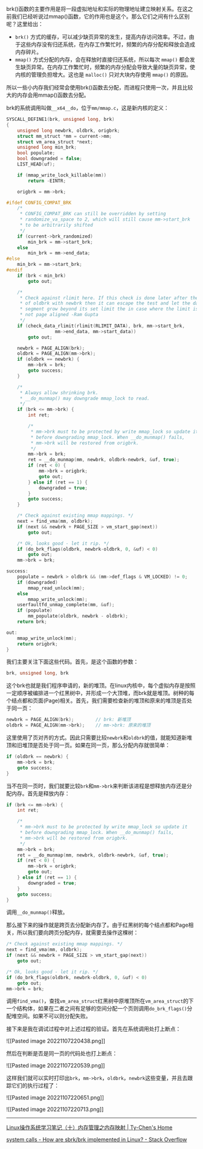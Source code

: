 brk()函数的主要作用是将一段虚拟地址和实际的物理地址建立映射关系。在这之前我们已经听说过mmap()函数，它的作用也是这个。那么它们之间有什么区别呢？这里给出：

* `brk()` 方式的缓存，可以减少缺页异常的发生，提高内存访问效率。不过，由于这些内存没有归还系统，在内存工作繁忙时，频繁的内存分配和释放会造成内存碎片。
* `mmap()` 方式分配的内存，会在释放时直接归还系统，所以每次 `mmap()` 都会发生缺页异常。在内存工作繁忙时，频繁的内存分配会导致大量的缺页异常，使内核的管理负担增大。这也是 `malloc()` 只对大块内存使用 `mmap()` 的原因。

所以一些小内存我们经常会使用brk()函数去分配，而进程只使用一次，并且比较大的内存会用mmap()函数去分配。

brk的系统调用叫做`__x64__do`，位于`mm/mmap.c`，这是新内核的定义：

```c
SYSCALL_DEFINE1(brk, unsigned long, brk)
{
	unsigned long newbrk, oldbrk, origbrk;
	struct mm_struct *mm = current->mm;
	struct vm_area_struct *next;
	unsigned long min_brk;
	bool populate;
	bool downgraded = false;
	LIST_HEAD(uf);

	if (mmap_write_lock_killable(mm))
		return -EINTR;

	origbrk = mm->brk;

#ifdef CONFIG_COMPAT_BRK
	/*
	 * CONFIG_COMPAT_BRK can still be overridden by setting
	 * randomize_va_space to 2, which will still cause mm->start_brk
	 * to be arbitrarily shifted
	 */
	if (current->brk_randomized)
		min_brk = mm->start_brk;
	else
		min_brk = mm->end_data;
#else
	min_brk = mm->start_brk;
#endif
	if (brk < min_brk)
		goto out;

	/*
	 * Check against rlimit here. If this check is done later after the test
	 * of oldbrk with newbrk then it can escape the test and let the data
	 * segment grow beyond its set limit the in case where the limit is
	 * not page aligned -Ram Gupta
	 */
	if (check_data_rlimit(rlimit(RLIMIT_DATA), brk, mm->start_brk,
			      mm->end_data, mm->start_data))
		goto out;

	newbrk = PAGE_ALIGN(brk);
	oldbrk = PAGE_ALIGN(mm->brk);
	if (oldbrk == newbrk) {
		mm->brk = brk;
		goto success;
	}

	/*
	 * Always allow shrinking brk.
	 * __do_munmap() may downgrade mmap_lock to read.
	 */
	if (brk <= mm->brk) {
		int ret;

		/*
		 * mm->brk must to be protected by write mmap_lock so update it
		 * before downgrading mmap_lock. When __do_munmap() fails,
		 * mm->brk will be restored from origbrk.
		 */
		mm->brk = brk;
		ret = __do_munmap(mm, newbrk, oldbrk-newbrk, &uf, true);
		if (ret < 0) {
			mm->brk = origbrk;
			goto out;
		} else if (ret == 1) {
			downgraded = true;
		}
		goto success;
	}

	/* Check against existing mmap mappings. */
	next = find_vma(mm, oldbrk);
	if (next && newbrk + PAGE_SIZE > vm_start_gap(next))
		goto out;

	/* Ok, looks good - let it rip. */
	if (do_brk_flags(oldbrk, newbrk-oldbrk, 0, &uf) < 0)
		goto out;
	mm->brk = brk;

success:
	populate = newbrk > oldbrk && (mm->def_flags & VM_LOCKED) != 0;
	if (downgraded)
		mmap_read_unlock(mm);
	else
		mmap_write_unlock(mm);
	userfaultfd_unmap_complete(mm, &uf);
	if (populate)
		mm_populate(oldbrk, newbrk - oldbrk);
	return brk;

out:
	mmap_write_unlock(mm);
	return origbrk;
}

```

我们主要关注下面这些代码。首先，是这个函数的参数：

```c
brk, unsigned long, brk
```

这个brk也就是我们程序申请的，新的堆顶。在linux内核中，每个虚拟内存是按照一定顺序被编排进一个红黑树中，并形成一个大顶堆，而brk就是堆顶。树种的每个结点都和页面(Page)相关。首先，我们需要检查新的堆顶和原来的堆顶是否处于同一页：

```c
newbrk = PAGE_ALIGN(brk);        // brk: 新堆顶
oldbrk = PAGE_ALIGN(mm->brk);    // mm->brk: 原来的堆顶
```

这里使用了页对齐的方式。因此只需要比较`newbrk`和`oldbrk`的值，就能知道新堆顶和旧堆顶是否处于同一页。如果在同一页，那么分配内存就很简单：

```c
if (oldbrk == newbrk) {
	mm->brk = brk;
	goto success;
}
```

当不在同一页时，我们就要比较`brk`和`mm->brk`来判断该进程是想释放内存还是分配内存。首先是释放内存：

```c
if (brk <= mm->brk) {
	int ret;

	/*
	 * mm->brk must to be protected by write mmap_lock so update it
	 * before downgrading mmap_lock. When __do_munmap() fails,
	 * mm->brk will be restored from origbrk.
	 */
	mm->brk = brk;
	ret = __do_munmap(mm, newbrk, oldbrk-newbrk, &uf, true);
	if (ret < 0) {
		mm->brk = origbrk;
		goto out;
	} else if (ret == 1) {
		downgraded = true;
	}
	goto success;
}
```

调用`__do_munmap()`释放。

那么接下来的操作就是跨页去分配新内存了。由于红黑树的每个结点都和Page相关，所以我们要向跨页分配内存，就需要去操作这棵树：

```c
/* Check against existing mmap mappings. */
next = find_vma(mm, oldbrk);
if (next && newbrk + PAGE_SIZE > vm_start_gap(next))
	goto out;

/* Ok, looks good - let it rip. */
if (do_brk_flags(oldbrk, newbrk-oldbrk, 0, &uf) < 0)
	goto out;
mm->brk = brk;
```

调用`find_vma()`，查找`vm_area_struct`红黑树中原堆顶所在`vm_area_struct`的下一个结构体，如果在二者之间有足够的空间分配一个页则调用`do_brk_flags()`分配堆空间。如果不可以则分配失败。

接下来是我在调试过程中对上述过程的验证。首先在系统调用处打上断点：

![[Pasted image 20221107220438.png]]

然后在判断是否是同一页的代码处也打上断点：

![[Pasted image 20221107220539.png]]

这样我们就可以实时打印出`brk`，`mm->brk`，`oldbrk`，`newbrk`这些变量，并且去跟踪它们的执行过程了：

![[Pasted image 20221107220651.png]]

![[Pasted image 20221107220713.png]]

---

[Linux操作系统学习笔记（十）内存管理之内存映射 | Ty-Chen's Home](https://ty-chen.github.io/linux-kernel-mmap/)

[system calls - How are sbrk/brk implemented in Linux? - Stack Overflow](https://stackoverflow.com/questions/997425/how-are-sbrk-brk-implemented-in-linux)